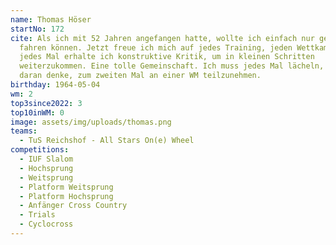 ```yaml
---
name: Thomas Höser
startNo: 172
cite: Als ich mit 52 Jahren angefangen hatte, wollte ich einfach nur geradeaus
  fahren können. Jetzt freue ich mich auf jedes Training, jeden Wettkampf, denn
  jedes Mal erhalte ich konstruktive Kritik, um in kleinen Schritten
  weiterzukommen. Eine tolle Gemeinschaft. Ich muss jedes Mal lächeln, wenn ich
  daran denke, zum zweiten Mal an einer WM teilzunehmen.
birthday: 1964-05-04
wm: 2
top3since2022: 3
top10inWM: 0
image: assets/img/uploads/thomas.png
teams:
  - TuS Reichshof - All Stars On(e) Wheel
competitions:
  - IUF Slalom
  - Hochsprung
  - Weitsprung
  - Platform Weitsprung
  - Platform Hochsprung
  - Anfänger Cross Country
  - Trials
  - Cyclocross
---
```

